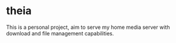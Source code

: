 # theia
This is a personal project, aim to serve my home media server with download and file management capabilities.

